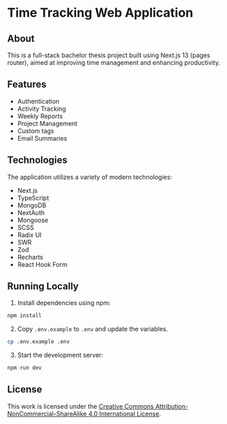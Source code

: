 # Time Tracking Web Application

## About

This is a full-stack bachelor thesis project built using Next.js 13 (pages router), aimed at improving time management and enhancing productivity.

## Features

- Authentication
- Activity Tracking
- Weekly Reports
- Project Management
- Custom tags
- Email Summaries

## Technologies

The application utilizes a variety of modern technologies:

- Next.js
- TypeScript
- MongoDB
- NextAuth
- Mongoose
- SCSS
- Radix UI
- SWR
- Zod
- Recharts
- React Hook Form

## Running Locally

1. Install dependencies using npm:

```sh
npm install
```

2. Copy `.env.example` to `.env` and update the variables.

```sh
cp .env.example .env
```

3. Start the development server:

```sh
npm run dev
```

## License

This work is licensed under the [Creative Commons Attribution-NonCommercial-ShareAlike 4.0 International License](https://creativecommons.org/licenses/by-nc-sa/4.0/).
